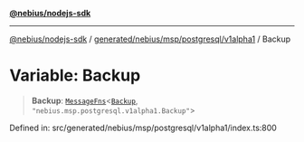 [**@nebius/nodejs-sdk**](../../../../../../README.md)

---

[@nebius/nodejs-sdk](../../../../../../README.md) / [generated/nebius/msp/postgresql/v1alpha1](../README.md) / Backup

# Variable: Backup

> **Backup**: [`MessageFns`](../../../../../../runtime/protos/core/interfaces/MessageFns.md)\<[`Backup`](../interfaces/Backup.md), `"nebius.msp.postgresql.v1alpha1.Backup"`\>

Defined in: src/generated/nebius/msp/postgresql/v1alpha1/index.ts:800

